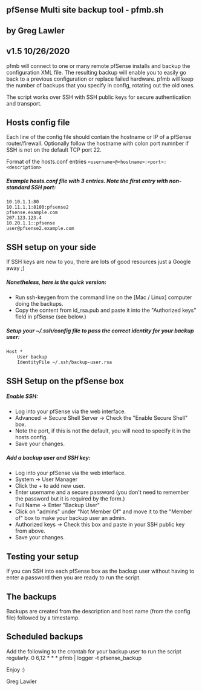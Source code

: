 ## pfSense Multi site backup tool - pfmb.sh
## by Greg Lawler
## v1.5 10/26/2020

pfmb will connect to one or many remote pfSense installs and backup the configuration XML file.
The resulting backup will enable you to easily go back to a previous configuration or replace failed hardware.
pfmb will keep the number of backups that you specify in config, rotating out the old ones.

The script works over SSH with SSH public keys for secure authentication and transport.

## Hosts config file ##
Each line of the config file should contain the hostname or IP of a pfSense router/firewall. 
Optionally follow the hostname with colon port numnber if SSH is not on the default TCP port 22.

Format of the hosts.conf entries `<username>@<hostname>:<port>:<description>`

##### Example hosts.conf file with 3 entries. Note the first entry with non-standard SSH port:
```
10.10.1.1:80
10.11.1.1:8100:pfsense2
pfsense.example.com
207.123.123.4
10.20.1.1::pfsense
user@pfsense2.example.com
```

## SSH setup on your side ##
If SSH keys are new to you, there are lots of good resources just a Google away ;)

##### Nonetheless, here is the quick version:
- Run ssh-keygen from the command line on the [Mac / Linux] computer doing the backups.
- Copy the content from id_rsa.pub and paste it into the "Authorized keys" field in pfSense (see below.)

##### Setup your ~/.ssh/config file to pass the correct identity for your backup user:
```
Host *
    User backup
    IdentityFile ~/.ssh/backup-user.rsa
```

## SSH Setup on the pfSense box ##

##### Enable SSH:
- Log into your pfSense via the web interface.
- Advanced -> Secure Shell Server -> Check the "Enable Secure Shell" box.
- Note the port, if this is not the default, you will need to specify it in the hosts config.
- Save your changes.

##### Add a backup user and SSH key:

- Log into your pfSense via the web interface.
- System -> User Manager
- Click the + to add new user.
- Enter username and a secure password (you don't need to remember the password but it is required by the form.)
- Full Name -> Enter "Backup User"
- Click on "admins" under "Not Member Of" and move it to the "Member of" box to make your backup user an admin.
- Authorized keys -> Check this box and paste in your SSH public key from above.
- Save your changes.

## Testing your setup ##
If you can SSH into each pfSense box as the backup user without having to enter a password then you are ready to run the script.

## The backups ##
Backups are created from the description and host name (from the config file) followed by a timestamp.

## Scheduled backups ##
Add the following to the crontab for your backup user to run the script regularly.
0 6,12 * * * pfmb | logger -t pfsense_backup

Enjoy :)

Greg Lawler
